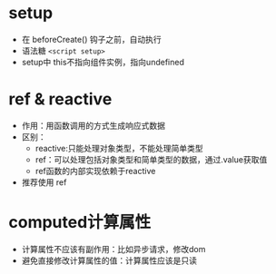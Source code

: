 # setup

- 在 beforeCreate() 钩子之前，自动执行
- 语法糖 `<script setup>`
- setup中 this不指向组件实例，指向undefined

# ref & reactive

- 作用：用函数调用的方式生成响应式数据
- 区别：
  - reactive:只能处理对象类型，不能处理简单类型
  - ref：可以处理包括对象类型和简单类型的数据，通过.value获取值
  - ref函数的内部实现依赖于reactive
- 推荐使用 ref

# computed计算属性

- 计算属性不应该有副作用：比如异步请求，修改dom
- 避免直接修改计算属性的值：计算属性应该是只读
